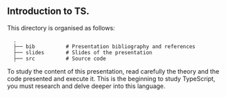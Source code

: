 ## Introduction to TS. 

This directory is organised as follows:

      .
      ├── bib          # Presentation bibliography and references
      ├── slides       # Slides of the presentation 
      ├── src          # Source code
      
To study the content of this presentation, read carefully the theory and the code presented and execute it. This is the beginning to study TypeScript, you must research and delve deeper into this language.
